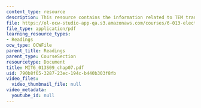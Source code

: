 ```yaml
---
content_type: resource
description: This resource contains the information related to TEM transmission lines.
file: https://ol-ocw-studio-app-qa.s3.amazonaws.com/courses/6-013-electromagnetics-and-applications-spring-2009/790b8f65328723ec194cb440b303f8fb_MIT6_013S09_chap07.pdf
file_type: application/pdf
learning_resource_types:
- Readings
ocw_type: OCWFile
parent_title: Readings
parent_type: CourseSection
resourcetype: Document
title: MIT6_013S09_chap07.pdf
uid: 790b8f65-3287-23ec-194c-b440b303f8fb
video_files:
  video_thumbnail_file: null
video_metadata:
  youtube_id: null
---
```

